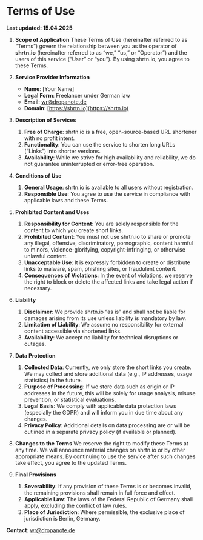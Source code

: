 # Terms of Use

**Last updated: 15.04.2025**

1. **Scope of Application**
   These Terms of Use (hereinafter referred to as “Terms”) govern the relationship between you as the operator of **shrtn.io** (hereinafter referred to as “we,” “us,” or “Operator”) and the users of this service (“User” or “you”). By using shrtn.io, you agree to these Terms.

2. **Service Provider Information**

   - **Name**: [Your Name]
   - **Legal Form**: Freelancer under German law
   - **Email**: [wr@dropanote.de](mailto:wr@dropanote.de)
   - **Domain**: [https://shrtn.io](https://shrtn.io)

3. **Description of Services**

   1. **Free of Charge**: shrtn.io is a free, open-source-based URL shortener with no profit intent.
   2. **Functionality**: You can use the service to shorten long URLs (“Links”) into shorter versions.
   3. **Availability**: While we strive for high availability and reliability, we do not guarantee uninterrupted or error-free operation.

4. **Conditions of Use**

   1. **General Usage**: shrtn.io is available to all users without registration.
   2. **Responsible Use**: You agree to use the service in compliance with applicable laws and these Terms.

5. **Prohibited Content and Uses**

   1. **Responsibility for Content**: You are solely responsible for the content to which you create short links.
   2. **Prohibited Content**: You must not use shrtn.io to share or promote any illegal, offensive, discriminatory, pornographic, content harmful to minors, violence-glorifying, copyright-infringing, or otherwise unlawful content.
   3. **Unacceptable Use**: It is expressly forbidden to create or distribute links to malware, spam, phishing sites, or fraudulent content.
   4. **Consequences of Violations**: In the event of violations, we reserve the right to block or delete the affected links and take legal action if necessary.

6. **Liability**

   1. **Disclaimer**: We provide shrtn.io “as is” and shall not be liable for damages arising from its use unless liability is mandatory by law.
   2. **Limitation of Liability**: We assume no responsibility for external content accessible via shortened links.
   3. **Availability**: We accept no liability for technical disruptions or outages.

7. **Data Protection**

   1. **Collected Data**: Currently, we only store the short links you create. We may collect and store additional data (e.g., IP addresses, usage statistics) in the future.
   2. **Purpose of Processing**: If we store data such as origin or IP addresses in the future, this will be solely for usage analysis, misuse prevention, or statistical evaluations.
   3. **Legal Basis**: We comply with applicable data protection laws (especially the GDPR) and will inform you in due time about any changes.
   4. **Privacy Policy**: Additional details on data processing are or will be outlined in a separate privacy policy (if available or planned).

8. **Changes to the Terms**
   We reserve the right to modify these Terms at any time. We will announce material changes on shrtn.io or by other appropriate means. By continuing to use the service after such changes take effect, you agree to the updated Terms.

9. **Final Provisions**
   1. **Severability**: If any provision of these Terms is or becomes invalid, the remaining provisions shall remain in full force and effect.
   2. **Applicable Law**: The laws of the Federal Republic of Germany shall apply, excluding the conflict of law rules.
   3. **Place of Jurisdiction**: Where permissible, the exclusive place of jurisdiction is Berlin, Germany.

**Contact**: [wr@dropanote.de](mailto:wr@dropanote.de)
